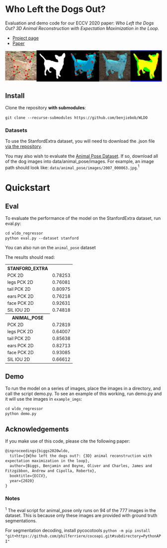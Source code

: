# Who Left the Dogs Out?

Evaluation and demo code for our ECCV 2020 paper: *Who Left the Dogs Out? 3D Animal Reconstruction with Expectation Maximization in the Loop*.

- [Project page](https://sites.google.com/view/wldo/home)
- [Paper](https://arxiv.org/abs/2007.11110)

![](banner.jpg)

## Install

Clone the repository **with submodules**:

`git clone --recurse-submodules https://github.com/benjiebob/WLDO`

### Datasets

To use the StanfordExtra dataset, you will need to download the .json file [via the repository](https://github.com/benjiebob/StanfordExtra).

You may also wish to evaluate the [Animal Pose Dataset](https://sites.google.com/view/animal-pose/). If so, download 
all of the dog images into data/animal_pose/images. For example, an image path should look like: `data/animal_pose/images/2007_000063.jpg`.<sup>1</sup>

# Quickstart

## Eval

To evaluate the performance of the model on the StanfordExtra dataset, run eval.py:

```
cd wldo_regressor
python eval.py --dataset stanford
```

You can also run on the `animal_pose` dataset

The results should read:

<table>
<th>STANFORD_EXTRA</th>
<tr><td>PCK 2D</td><td>0.78253</td></tr>
<tr><td>legs PCK 2D</td><td>0.76081 </td></tr>
<tr><td>tail PCK 2D</td><td>0.80975</td></tr>
<tr><td>ears PCK 2D</td><td>0.76218 </td></tr>
<tr><td>face PCK 2D</td><td>0.92631</td></tr>
<tr><td>SIL IOU 2D</td><td>0.74818</td></tr>
<tr></tr>
<th>ANIMAL_POSE</th>
<tr><td>PCK 2D</td><td>0.72819</td></tr>
<tr><td>legs PCK 2D</td><td>0.64007 </td></tr>
<tr><td>tail PCK 2D</td><td>0.85638</td></tr>
<tr><td>ears PCK 2D</td><td>0.82713 </td></tr>
<tr><td>face PCK 2D</td><td>0.93085</td></tr>
<tr><td>SIL IOU 2D</td><td>0.66612</td></tr>


</table>

## Demo

To run the model on a series of images, place the images in a directory, and call the script demo.py.
To see an example of this working, run demo.py and it will use the images in `example_imgs`:

```
cd wldo_regressor
python demo.py
```

## Acknowledgements

If you make use of this code, please cite the following paper:

```
@inproceedings{biggs2020wldo,
  title={{W}ho left the dogs out?: {3D} animal reconstruction with expectation maximization in the loop},
  author={Biggs, Benjamin and Boyne, Oliver and Charles, James and Fitzgibbon, Andrew and Cipolla, Roberto},
  booktitle={ECCV},
  year={2020}
}
```


### Notes

<sup>1</sup> The eval script for animal_pose only runs on 94 of the 777 images in the dataset. This is because only these images
are provided with ground truth segmentations.

For segmentation decoding, install pycocotools
`python -m pip install "git+https://github.com/philferriere/cocoapi.git#subdirectory=PythonAPI"`
